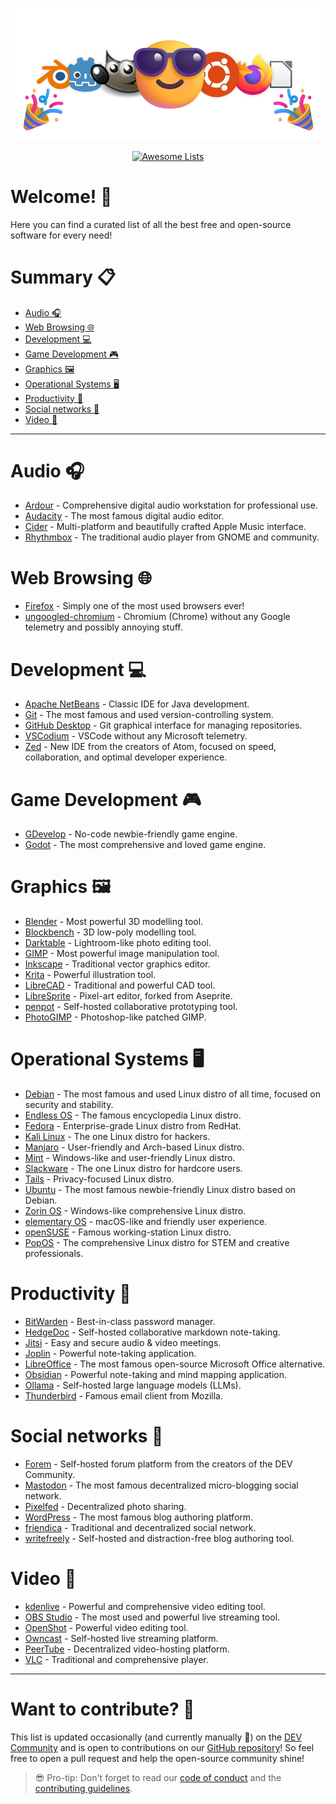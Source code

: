 <p align="center">
    <img src="COVER.webp" alt="Awesome Open-Source cover with software logos">
</p>

<p align="center">
    <a href="https://awesome.re">
        <img src="https://awesome.re/badge.svg" alt="Awesome Lists">
    </a>
</p>

# Welcome! 👋

Here you can find a curated list of all the best free and open-source software for every need!

# Summary 📋

- [Audio 🎧](#-audio)
- [Web Browsing 🌐](#-web-browsing)
- [Development 💻](#-development)
- [Game Development 🎮](#-game-development)
- [Graphics 🖼️](#-graphics)
- [Operational Systems 🖥️](#-operational-systems)
- [Productivity 📎](#-productivity)
- [Social networks 💬](#-social-networks)
- [Video 🎥](#-video)

---

# Audio 🎧

- [Ardour](https://ardour.org) - Comprehensive digital audio workstation for professional use.
- [Audacity](https://www.audacityteam.org) - The most famous digital audio editor.
- [Cider](https://cider.sh/) - Multi-platform and beautifully crafted Apple Music interface.
- [Rhythmbox](https://www.rhythmbox.org) - The traditional audio player from GNOME and community.

# Web Browsing 🌐

- [Firefox](https://www.mozilla.org/firefox/new) - Simply one of the most used browsers ever!
- [ungoogled-chromium](https://ungoogled-software.github.io) - Chromium (Chrome) without any Google telemetry and possibly annoying stuff.

# Development 💻

- [Apache NetBeans](https://netbeans.apache.org) - Classic IDE for Java development.
- [Git](https://www.git-scm.com) - The most famous and used version-controlling system.
- [GitHub Desktop](https://desktop.github.com) - Git graphical interface for managing repositories. 
- [VSCodium](https://vscodium.com) - VSCode without any Microsoft telemetry.
- [Zed](https://zed.dev) - New IDE from the creators of Atom, focused on speed, collaboration, and optimal developer experience.

# Game Development 🎮

- [GDevelop](https://gdevelop.io) - No-code newbie-friendly game engine.
- [Godot](https://godotengine.org) - The most comprehensive and loved game engine.

# Graphics 🖼️

- [Blender](https://www.blender.org) - Most powerful 3D modelling tool.
- [Blockbench](https://www.blockbench.net) - 3D low-poly modelling tool.
- [Darktable](https://www.darktable.org) - Lightroom-like photo editing tool.
- [GIMP](https://www.gimp.org) - Most powerful image manipulation tool.
- [Inkscape](https://inkscape.org) - Traditional vector graphics editor.
- [Krita](https://krita.org) - Powerful illustration tool.
- [LibreCAD](https://www.librecad.org) - Traditional and powerful CAD tool.
- [LibreSprite](https://libresprite.github.io) - Pixel-art editor, forked from Aseprite.
- [penpot](https://penpot.app) - Self-hosted collaborative prototyping tool.
- [PhotoGIMP](https://github.com/Diolinux/PhotoGIMP) - Photoshop-like patched GIMP.

# Operational Systems 🖥️

- [Debian](https://www.debian.org) - The most famous and used Linux distro of all time, focused on security and stability.
- [Endless OS](https://www.endlessos.org) - The famous encyclopedia Linux distro.
- [Fedora](https://fedoraproject.org) - Enterprise-grade Linux distro from RedHat.
- [Kali Linux](https://www.kali.org) - The one Linux distro for hackers.
- [Manjaro](https://manjaro.org) - User-friendly and Arch-based Linux distro.
- [Mint](https://www.linuxmint.com) - Windows-like and user-friendly Linux distro.
- [Slackware](http://www.slackware.com) - The one Linux distro for hardcore users.
- [Tails](https://tails.net) - Privacy-focused Linux distro.
- [Ubuntu](https://ubuntu.com) - The most famous newbie-friendly Linux distro based on Debian.
- [Zorin OS](https://zorin.com/os) - Windows-like comprehensive Linux distro.
- [elementary OS](https://elementary.io) - macOS-like and friendly user experience.
- [openSUSE](https://www.opensuse.org) - Famous working-station Linux distro.
- [PopOS](https://pop.system76.com) - The comprehensive Linux distro for STEM and creative professionals.

# Productivity 📎

- [BitWarden](https://bitwarden.com) - Best-in-class password manager.
- [HedgeDoc](https://hedgedoc.org) - Self-hosted collaborative markdown note-taking.
- [Jitsi](https://meet.jit.si) - Easy and secure audio & video meetings.
- [Joplin](https://joplinapp.org) - Powerful note-taking application.
- [LibreOffice](https://www.libreoffice.org) - The most famous open-source Microsoft Office alternative.
- [Obsidian](https://obsidian.md) - Powerful note-taking and mind mapping application.
- [Ollama](https://www.ollama.com) - Self-hosted large language models (LLMs).
- [Thunderbird](https://www.thunderbird.net) - Famous email client from Mozilla.

# Social networks 💬

- [Forem](https://github.com/forem/forem) - Self-hosted forum platform from the creators of the DEV Community.
- [Mastodon](https://mastodon.social) - The most famous decentralized micro-blogging social network.
- [Pixelfed](https://pixelfed.org) - Decentralized photo sharing.
- [WordPress](https://wordpress.com) - The most famous blog authoring platform.
- [friendica](https://friendi.ca) - Traditional and decentralized social network.
- [writefreely](https://writefreely.org) - Self-hosted and distraction-free blog authoring tool.

# Video 🎥

- [kdenlive](https://kdenlive.org) - Powerful and comprehensive video editing tool.
- [OBS Studio](https://obsproject.com) - The most used and powerful live streaming tool.
- [OpenShot](https://www.openshot.org) - Powerful video editing tool.
- [Owncast](https://owncast.online) - Self-hosted live streaming platform.
- [PeerTube](https://joinpeertube.org) - Decentralized video-hosting platform. 
- [VLC](https://www.videolan.org) - Traditional and comprehensive player.

---

# Want to contribute? 🤝

This list is updated occasionally (and currently manually 🥲) on the [DEV Community](https://dev.to/superp0sit1on/awesome-open-source-38h6) and is open to contributions on our [GitHub repository](https://github.com/Superp0sit1on/awesome-open-source)! So feel free to open a pull request and help the open-source community shine!

> 😎 Pro-tip: Don't forget to read our [code of conduct](CODE_OF_CONDUCT.md) and the [contributing guidelines](CONTRIBUTING.md).

